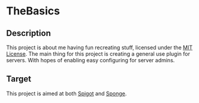 # TheBasics

## Description
This project is about me having fun recreating stuff, licensed under the [MIT License](https://www.tldrlegal.com/license/mit-license). The main thing for this project is creating a general use plugin for servers. With hopes of enabling easy configuring for server admins. 

## Target
This project is aimed at both [Spigot](https://spigotmc.org/) and [Sponge](https://www.spongepowered.org/).


